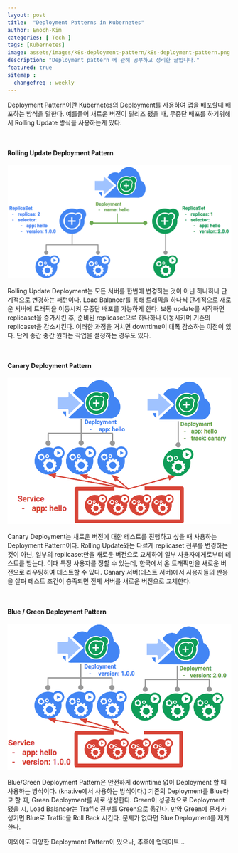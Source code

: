 ```yaml
---
layout: post
title:  "Deployment Patterns in Kubernetes"
author: Enoch-Kim
categories: [ Tech ]
tags: [Kubernetes]
image: assets/images/k8s-deployment-pattern/k8s-deployment-pattern.png
description: "Deployment pattern 에 관해 공부하고 정리한 글입니다."
featured: true
sitemap :
  changefreq : weekly
---
```


Deployment Pattern이란 Kubernetes의 Deployment를 사용하여 앱을 배포할때 배포하는 방식을 말한다. 예를들어 새로운 버전이 릴리즈 됐을 때,
무중단 배포를 하기위해서 Rolling Update 방식을 사용하는게 있다.

&nbsp;

#### Rolling Update Deployment Pattern

![Rolling-Update](../assets/images/k8s-deployment-pattern/k8s-rolling-update.png)

Rolling Update Deployment는 모든 서버를 한번에 변경하는 것이 아닌 하나하나 단계적으로 변경하는 패턴이다.
Load Balancer를 통해 트래픽을 하나씩 단계적으로 새로운 서버에 트래픽을 이동시켜 무중단 배포를 가능하게 한다.
보통 update를 시작하면 replicaset을 증가시킨 후, 준비된 replicaset으로 하나하나 이동시키며 기존의 replicaset을 감소시킨다.
이러한 과정을 거치면 downtime이 대폭 감소하는 이점이 있다.
단계 중간 중간 원하는 작업을 설정하는 경우도 있다.

&nbsp;

#### Canary Deployment Pattern

![Canary-Deployment](../assets/images/k8s-deployment-pattern/k8s-canary-deployment.png)

Canary Deployment는 새로운 버전에 대한 테스트를 진행하고 싶을 때 사용하는 Deployment Pattern이다.
Rolling Update와는 다르게 replicaset 전부를 변경하는 것이 아닌, 일부의 replicaset만을 새로운 버전으로 교체하여
일부 사용자에게로부터 테스트를 받는다. 이때 특정 사용자를 정할 수 있는데, 한국에서 온 트래픽만을 새로운 버전으로 라우팅하여
테스트할 수 있다. Canary 서버(테스트 서버)에서 사용자들의 반응을 살펴 테스트 조건이 충족되면 전체 서버를 새로운 버전으로 교체한다.

&nbsp;

#### Blue / Green Deployment Pattern

![Blue-Green-Deployment](../assets/images/k8s-deployment-pattern/k8s-blue-green-deployment.png)

Blue/Green Deployment Pattern은 안전하게 downtime 없이 Deployment 할 때 사용하는 방식이다. (knative에서 사용하는 방식이다.)
기존의 Deployment를 Blue라고 할 때, Green Deployment를 새로 생성한다.
Green이 성공적으로 Deployment 됐을 시, Load Balancer는 Traffic 전부를 Green으로 옮긴다.
만약 Green에 문제가 생기면 Blue로 Traffic을 Roll Back 시킨다.
문제가 없다면 Blue Deployment를 제거한다.

이외에도 다양한 Deployment Pattern이 있으나, 추후에 업데이트...

